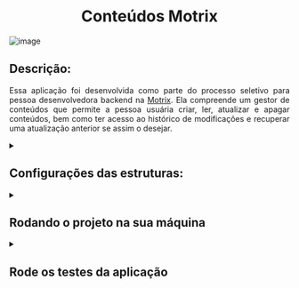 # <h1 align="center"> Conteúdos Motrix </h1>

![image](https://user-images.githubusercontent.com/98190806/198351437-58e88e9d-e01b-4f66-b457-98aaaf092156.png)

## Descrição:

<p align="justify">Essa aplicação foi desenvolvida como parte do processo seletivo para pessoa desenvolvedora backend na <a href="https://www.motrix.global/#topo" >Motrix</a>. Ela compreende um gestor de conteúdos que permite a pessoa usuária criar, ler, atualizar e apagar conteúdos, bem como ter acesso ao histórico de modificações e recuperar uma atualização anterior se assim o desejar.</p>



<details>
   <summary><h2>Configurações das estruturas:</h2></summary>

  ### Setup:

  <p align="justify">A aplicação é compostade três camadas: banco de dados, backend e frontend. Essas camadas estão isoladas entre si em containers <strong>Docker</strong>, que funcionam em conjunto geridos pelo <strong>Docker-compose</strong>.</p>

  ### Banco de dados:

  <p align="justify">O banco de dados da aplicação é o Motrix, suportado pelo MySQL, um sistema de gerenciamento de bancos de dados relacionais open-source. O banco conta com duas tabelas, uma para armazenar os conteúdos, denominada <strong>contents</strong> e outra para armazenar o histórico das alterações feitas nos conteúdos ao longo do tempo,denominada <strong>histories</strong>. As tabelas possuem campos e relacionamento conforme demonstrado no esque abaixo: </p>

  ![image](https://user-images.githubusercontent.com/98190806/198350462-024589a1-8c00-4c0c-ad4f-3c0ba390ff93.png)

  ### Backend:

  <p align="justify">A ligação entre o banco de dados e o frontend é feita por meio de uma <strong>API RESTful</strong>, contando com as camadas <strong>MSC</strong> (Model, Service e Controller) e uma camada adicional de <strong>middlewares</strong> para validação de requisições e tratamento de erros. A API foi contruída em <strong>Node.js</strong> e teve seus endpoints estruturados com uso do <strong>Express</strong>; a manipulação do banco de dados foi facilitada pelo uso da <strong>ORM Sequelize</strong>. É uma <strong>API CRUD</strong> (Create, Read, Update and Delete), permitindo operações de <strong>criação, leitura, atualização e exclusão</strong> de conteúdos.</p>
  <p align="justify">O desenvolvimento foi orientado ao comportamento, utilizando <strong>Typescript</strong> e aplicando conceitos de <strong>Programação Orientada a Objetos</strong>. Os testes desenvolvidos foram de integração e fizeram uso de <strong>Mocha</strong>, <strong>Chai</strong>, <strong>Chai-http</strong> e <strong>Sinon</strong>. A documentação completa das rotas da API pode ser encontrada no <a href="https://www.postman.com/" target="_blanck">Postman</a>, clicando no ícone abaixo.</p>

  <a href="https://documenter.getpostman.com/view/22527230/2s84LF4bz7" target="_blanck">
    <img src="https://user-images.githubusercontent.com/98190806/198616220-1791f96f-b572-42aa-8bfd-21bec5d7fe5a.png" height="160"/>
  </a>

  ### Frontend:

  <p align="justify">O frontend da aplicação foi desenvolvido em <strong>React</strong>. Ela é composta de cinco rotas, viabilizadas pelo <strong>React-Router-Dom</strong>; sendo elas para listar todos os conteúdos, pesquisar conteúdos por título, visualizar histórico de atualizações, atualizar conteúdos e criá-los. O desenvolvimento do frontend também foi orientado ao comportamento, com os testes sendo <strong>End2End</strong>, desenvolvidos utilizando <strong>Cypress</strong>.A estrutura seguida empregou a organização de diretórios por funcionalidades, contando com as separações entre <strong>components</strong>, <strong>page</strong>, <strong>helpers</strong> e <strong>style</strong>; enquanto isso, a estilização da página foi feita utilizando <strong>CSS</strong>.</p>

</details>

<details>
  <summary><h2>Rodando o projeto na sua máquina</h2></summary>

  1. Escolha um diretório e clone o repositório utilizando **git clone**:
  ```
    git@github.com:AirelRibeiro/motrix-desafio.git
  ```

  2. Acesse o diretório do projeto **motrix-desafio** e instale as dependências:
  ```
    cd motrix-desafio
    npm install
  ```

  3. Então rode o script **compose:up** para montar a aplicação:
  ```
    npm run compose:up
  ```

  4. Entre no diretório de backend e utilize o script **prepare:db** para iniciar o banco Motrix:
  ```
    cd backend
    npm run prepare:db
  ```
  5. Por fim, com o banco funcionando, acesse o projeto via navegador, usando a seguinte url:
  ```
    http://localhost:3000
  ```
  _Para sua melhor experiência o script **prepare:db** também popula o banco com 10 conteúdos, então a página inicial da aplicação irá lista-los assim que carregar._
  
  </details>


<details>
  <summary><h2>Rode os testes da aplicação</h2></summary>
  
  1. No diretório raiz do projeto, acesse o backend
  ```
    cd backend
  ```

  2. Agora basta rodar o script de teste:
  ```
    npm run test
  ```
  3. Para verificar a cobertura de testes da aplicação, rode o script **test:coverage**:
  ```
    npm run test:coverage
  ```

  ### Testes do frontend

  **Observação importante**: _Optou-se por não fazer mcks para os testes de frontend, visando ter uma interação real com a API no momento dos testes, assim, antes de sequir os passos abaixo, verifique que executou todos os passos da seção **Rodando o projeto na sua máquina:**_

  1. No diretório raiz do projeto, acesse o frontend

  ```
    cd frontend
  ```

  2. Agora basta rodar o script de teste:
  ```
    npm run test
  ```

</details>
